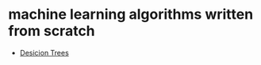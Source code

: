 # machine learning algorithms written from scratch

- [Desicion Trees](https://github.com/leztien/decision_trees)

